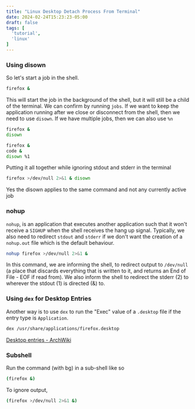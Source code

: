 ```yaml
---
title: "Linux Desktop Detach Process From Terminal"
date: 2024-02-24T15:23:23-05:00
draft: false
tags: [
  'tutorial',
  'linux'
]
---
```


### Using disown

So let's start a job in the shell.

```sh
firefox &
```

This will start the job in the background of the shell, but it will still be a child of the terminal. We can confirm by running `jobs`.
If we want to keep the application running after we close or disconnect from the shell, then we need to use `disown`. If we have multiple jobs, then we can also use `%n`

```sh
firefox &
disown
```

```sh
firefox &
code &
disown %1
```

Putting it all together while ignoring stdout and stderr in the terminal

```sh
firefox >/dev/null 2>&1 & disown
```

Yes the disown applies to the same command and not any currently active job

### nohup

`nohup`, is an application that executes another application such that it won't receive a `SIGHUP` when the shell receives the hang up signal. Typically, we also need to redirect `stdout` and `stderr` if we don't want the creation of a `nohup.out` file which is the default behaviour.

```sh
nohup firefox >/dev/null 2>&1 &
```

In this command, we are informing the shell, to redirect output to `/dev/null` (a place that discards everything that is written to it, and returns an End of File - EOF if read from). We also inform the shell to redirect the stderr (2) to wherever the stdout (1) is directed (&) to.

### Using `dex` for Desktop Entries

Another way is to use `dex` to run the "Exec" value of a `.desktop` file if the entry type is `Application`.

```sh
dex /usr/share/applications/firefox.desktop
```

[Desktop entries - ArchWiki](https://wiki.archlinux.org/title/Desktop_entries#Usage)

### Subshell

Run the command (with bg) in a sub-shell like so

```sh
(firefox &)
```

To ignore output,

```sh
(firefox >/dev/null 2>&1 &)
```

